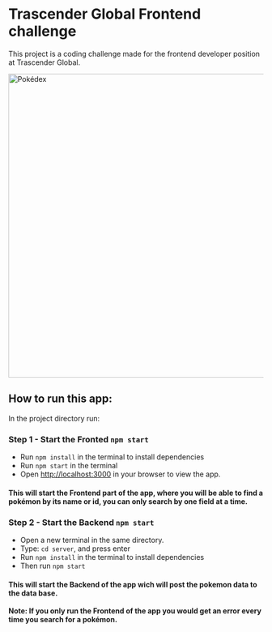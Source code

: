 # Trascender Global Frontend challenge

This project is a coding challenge made for the frontend developer position at Trascender Global.

<img src="https://i.imgur.com/N2r3RfP.jpeg" alt="Pokédex" width="600"/>


## How to run this app:

In the project directory run:

### Step 1 - Start the Fronted `npm start`

- Run `npm install` in the terminal to install dependencies
- Run `npm start` in the terminal
- Open [http://localhost:3000](http://localhost:3000) in your browser to view the app.

#### This will start the Frontend part of the app, where you will be able to find a pokémon by its name or id, you can only search by one field at a time.

### Step 2 - Start the Backend `npm start`

 - Open a new terminal in the same directory.
 - Type: `cd server`, and press enter
 - Run `npm install` in the terminal to install dependencies
 - Then run `npm start`

#### This will start the Backend of the app wich will post the pokemon data to the data base.
**Note: If you only run the Frontend of the app you would get an error every time you search for a pokémon.**
